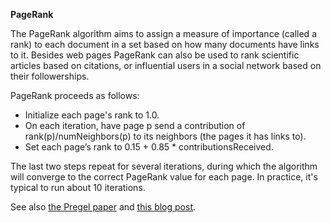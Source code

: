 **PageRank**

The PageRank algorithm aims to assign a measure of importance (called a rank) to each document in a set based on how many documents have links to it. Besides web pages PageRank can also be used to rank scientific articles based on citations, or influential users in a social network based on their followerships.

PageRank proceeds as follows:

- Initialize each page's rank to 1.0.
- On each iteration, have page p send a contribution of rank(p)/numNeighbors(p) to its neighbors (the pages it has links to).
- Set each page’s rank to 0.15 + 0.85 * contributionsReceived.

The last two steps repeat for several iterations, during which the algorithm will converge to the correct PageRank value for each page. In practice, it's typical to run about 10 iterations.

See also [the Pregel paper](http://kowshik.github.io/JPregel/pregel_paper.pdf) and [this blog post](http://googleresearch.blogspot.ro/2009/06/large-scale-graph-computing-at-google.html).
